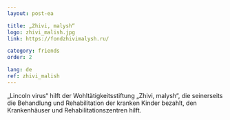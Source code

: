 ```yaml
---
layout: post-ea

title: „Zhivi, malysh“
logo: zhivi_malish.jpg
link: https://fondzhivimalysh.ru/

category: friends
order: 2

lang: de
ref: zhivi_malish
---
```


„Lincoln virus“ hilft der Wohltätigkeitsstiftung „Zhivi, malysh“, die seinerseits die Behandlung und Rehabilitation der kranken Kinder bezahlt, den Krankenhäuser und Rehabilitationszentren hilft.
